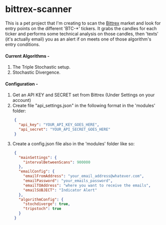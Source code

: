 # bittrex-scanner

This is a pet project that I'm creating to scan the [Bittrex](https://bittrex.com) market and look for entry points on the different 'BTC-*' tickers. It grabs the candles for each ticker and performs some technical analysis on those candles, then 'texts' (it's actually email) you as an alert if on meets one of those algorithm's entry conditions.




#### Current Algorithms -

1. The Triple Stochastic setup.
2. Stochastic Divergence.


#### Configuration -

1. Get an API KEY and SECRET set from Bittrex (Under Settings on your account)
2. Create file "api_settings.json" in the following format in the 'modules' folder:
```JSON
    {
      "api_key": "YOUR_API_KEY_GOES_HERE",
      "api_secret": "YOUR_API_SECRET_GOES_HERE"
    }
```
3. Create a config.json file also in the 'modules' folder like so:
```JSON
    {
      "mainSettings": {
        "intervalBetweenScans": 900000
      },
      "emailConfig": {
        "emailFromAddress": "your_email_address@whatever.com",
        "emailPassword": "your_emails_password",
        "emailTOAddress": "where you want to receive the emails",
        "emailSUBJECT": "Indicator Alert"
      },
      "algorithmConfig": {
        "stochdiverge": true,
        "tripstoch": true
      }
    }
```